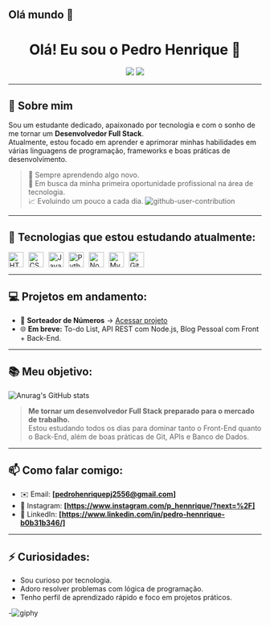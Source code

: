 ## Olá mundo 👋

<h1 align="center">Olá! Eu sou o Pedro Henrique 👋</h1>

<p align="center">
  <img src="https://img.shields.io/badge/Desenvolvedor-FullStack-informational?style=flat&logo=codeforces&color=blue" />
  <img src="https://img.shields.io/badge/%20Cursando%20-Ciência%20da%20Computação-informational?style=flat&logo=graduation-cap&color=green" />
</p>

---

## 🚀 Sobre mim

Sou um estudante dedicado, apaixonado por tecnologia e com o sonho de me tornar um **Desenvolvedor Full Stack**.  
Atualmente, estou focado em aprender e aprimorar minhas habilidades em várias linguagens de programação, frameworks e boas práticas de desenvolvimento.

> 🧠 Sempre aprendendo algo novo.  
> 💼 Em busca da minha primeira oportunidade profissional na área de tecnologia.  
> 📈 Evoluindo um pouco a cada dia.
![github-user-contribution](https://github.com/user-attachments/assets/9f1e73f8-3acc-4b12-9ce5-498efdd9ce0b)
---

## 🌱 Tecnologias que estou estudando atualmente:
  
<div style="display: flex; gap: 10px; flex-wrap: wrap;">

<img height="30" src="https://cdn.jsdelivr.net/gh/devicons/devicon/icons/html5/html5-original.svg" alt="HTML" />  
<img height="30" src="https://cdn.jsdelivr.net/gh/devicons/devicon/icons/css3/css3-original.svg" alt="CSS" />  
<img height="30" src="https://cdn.jsdelivr.net/gh/devicons/devicon/icons/javascript/javascript-original.svg" alt="JavaScript" />  
<img height="30" src="https://cdn.jsdelivr.net/gh/devicons/devicon/icons/python/python-original.svg" alt="Python" />  
<img height="30" src="https://cdn.jsdelivr.net/gh/devicons/devicon/icons/nodejs/nodejs-original.svg" alt="Node.js" />  
<img height="30" src="https://cdn.jsdelivr.net/gh/devicons/devicon/icons/mysql/mysql-original.svg" alt="MySQL" />  
<img height="30" src="https://cdn.jsdelivr.net/gh/devicons/devicon/icons/git/git-original.svg" alt="Git" />  

</div>

---

## 💻 Projetos em andamento:

- 🔢 **Sorteador de Números** → [Acessar projeto](https://github.com/Pedro-Henrique556/Sorteador)
- 🌐 **Em breve:** To-do List, API REST com Node.js, Blog Pessoal com Front + Back-End.

---

## 📚 Meu objetivo:

![Anurag's GitHub stats](https://github-readme-stats.vercel.app/api?username=Pedro-Henrique556&show_icons=true&theme=tokyonight)
> **Me tornar um desenvolvedor Full Stack preparado para o mercado de trabalho.**  
> Estou estudando todos os dias para dominar tanto o Front-End quanto o Back-End, além de boas práticas de Git, APIs e Banco de Dados.

---

## 📫 Como falar comigo:

- ✉️ Email: **[pedrohenriquepj2556@gmail.com]**
- 📸 Instagram: **[https://www.instagram.com/p_hennrique/?next=%2F]**
- 💼 LinkedIn: **[https://www.linkedin.com/in/pedro-hennrique-b0b31b346/]**

---

## ⚡ Curiosidades:

- Sou curioso por tecnologia.
- Adoro resolver problemas com lógica de programação.
- Tenho perfil de aprendizado rápido e foco em projetos práticos.





-![giphy](https://github.com/user-attachments/assets/0969af5a-83ca-4665-9748-966f09e80649)


